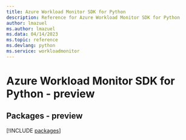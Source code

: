 ```yaml
---
title: Azure Workload Monitor SDK for Python
description: Reference for Azure Workload Monitor SDK for Python
author: lmazuel
ms.author: lmazuel
ms.data: 04/14/2023
ms.topic: reference
ms.devlang: python
ms.service: workloadmonitor
---
```

# Azure Workload Monitor SDK for Python - preview
## Packages - preview
[!INCLUDE [packages](workload-monitor-index.md)]